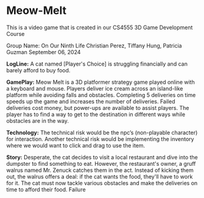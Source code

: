 # Meow-Melt
 This is a video game that is created in our CS4555 3D Game Development Course
 
Group Name: On Our Ninth Life
Christian Perez, Tiffany Hung, Patricia Guzman
September 06, 2024

**LogLine:**
A cat named [Player's Choice] is struggling financially and can barely afford to buy food.

**GamePlay:**
Meow Melt is a 3D platformer strategy game played online with a keyboard and mouse.
Players deliver ice cream across an island-like platform while avoiding falls and obstacles.
Completing 5 deliveries on time speeds up the game and increases the number of
deliveries. Failed deliveries cost money, but power-ups are available to assist players. The
player has to find a way to get to the destination in different ways while obstacles are in
the way.

**Technology:**
The technical risk would be the npc’s (non-playable character) for interaction. Another
technical risk would be implementing the inventory where we would want to click and
drag to use the item.

**Story:**
Desperate, the cat decides to visit a local restaurant and dive into the dumpster to find
something to eat. However, the restaurant's owner, a gruff walrus named Mr. Zenuck
catches them in the act. Instead of kicking them out, the walrus offers a deal: if the cat
wants the food, they'll have to work for it. The cat must now tackle various obstacles and
make the deliveries on time to afford their food. Failure
